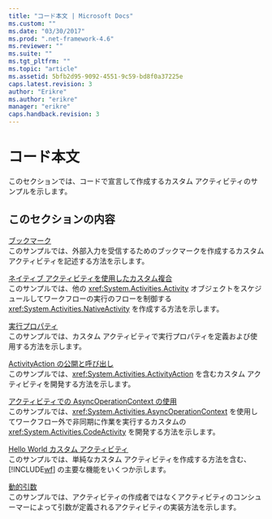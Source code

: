 ```yaml
---
title: "コード本文 | Microsoft Docs"
ms.custom: ""
ms.date: "03/30/2017"
ms.prod: ".net-framework-4.6"
ms.reviewer: ""
ms.suite: ""
ms.tgt_pltfrm: ""
ms.topic: "article"
ms.assetid: 5bfb2d95-9092-4551-9c59-bd8f0a37225e
caps.latest.revision: 3
author: "Erikre"
ms.author: "erikre"
manager: "erikre"
caps.handback.revision: 3
---
```

# コード本文
このセクションでは、コードで宣言して作成するカスタム アクティビティのサンプルを示します。  
  
## このセクションの内容  
 [ブックマーク](../../../../docs/framework/windows-workflow-foundation/samples/bookmarks.md)  
 このサンプルでは、外部入力を受信するためのブックマークを作成するカスタム アクティビティを記述する方法を示します。  
  
 [ネイティブ アクティビティを使用したカスタム複合](../../../../docs/framework/windows-workflow-foundation/samples/custom-composite-using-native-activity.md)  
 このサンプルでは、他の <xref:System.Activities.Activity> オブジェクトをスケジュールしてワークフローの実行のフローを制御する <xref:System.Activities.NativeActivity> を作成する方法を示します。  
  
 [実行プロパティ](../../../../docs/framework/windows-workflow-foundation/samples/execution-properties.md)  
 このサンプルでは、カスタム アクティビティで実行プロパティを定義および使用する方法を示します。  
  
 [ActivityAction の公開と呼び出し](../../../../docs/framework/windows-workflow-foundation/samples/exposing-and-invoking-activityactions.md)  
 このサンプルでは、<xref:System.Activities.ActivityAction> を含むカスタム アクティビティを開発する方法を示します。  
  
 [アクティビティでの AsyncOperationContext の使用](../../../../docs/framework/windows-workflow-foundation/samples/using-asyncoperationcontext-in-an-activity-sample.md)  
 このサンプルでは、<xref:System.Activities.AsyncOperationContext> を使用してワークフロー外で非同期に作業を実行するカスタムの <xref:System.Activities.CodeActivity> を開発する方法を示します。  
  
 [Hello World カスタム アクティビティ](../../../../docs/framework/windows-workflow-foundation/samples/hello-world-custom-activity.md)  
 このサンプルでは、単純なカスタム アクティビティを作成する方法を含む、[!INCLUDE[wf](../../../../includes/wf-md.md)] の主要な機能をいくつか示します。  
  
 [動的引数](../../../../docs/framework/windows-workflow-foundation/samples/dynamic-arguments.md)  
 このサンプルでは、アクティビティの作成者ではなくアクティビティのコンシューマーによって引数が定義されるアクティビティの実装方法を示します。